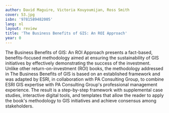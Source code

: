 ```yaml
---
author: David Maguire, Victoria Kouyoumijan, Ross Smith
cover: 53.jpg
isbn: '9781589482005'
lang: nl
layout: review
title: 'The Business Benefits of GIS: An ROI Approach'
year: 0
---
```

The Business Benefits of GIS: An ROI Approach presents a fact-based, benefits-focused methodology aimed at ensuring the sustainability of GIS initiatives by effectively demonstrating the success of the investment. Unlike other return-on-investment (ROI) books, the methodology addressed in The Business Benefits of GIS is based on an established framework and was adapted by ESRI, in collaboration with PA Consulting Group, to combine ESRI GIS expertise with PA Consulting Group's professional management experience. The result is a step-by-step framework with supplemental case studies, interactive digital tools, and templates that allow the reader to apply the book's methodology to GIS initiatives and achieve consensus among stakeholders.
